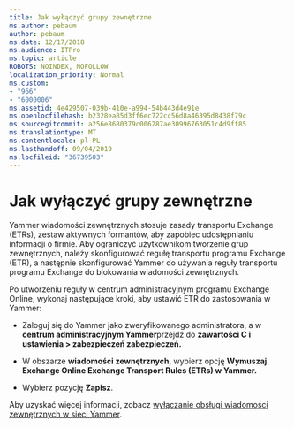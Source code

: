 ```yaml
---
title: Jak wyłączyć grupy zewnętrzne
ms.author: pebaum
author: pebaum
ms.date: 12/17/2018
ms.audience: ITPro
ms.topic: article
ROBOTS: NOINDEX, NOFOLLOW
localization_priority: Normal
ms.custom:
- "966"
- "6000006"
ms.assetid: 4e429507-039b-410e-a994-54b443d4e91e
ms.openlocfilehash: b2328ea85d3ff6ec722cc56d8a46395d8438f79c
ms.sourcegitcommit: a256e8680379c006287ae30996763051c4d9ff85
ms.translationtype: MT
ms.contentlocale: pl-PL
ms.lasthandoff: 09/04/2019
ms.locfileid: "36739503"
---
```

# <a name="how-to-disable-external-groups"></a>Jak wyłączyć grupy zewnętrzne

Yammer wiadomości zewnętrznych stosuje zasady transportu Exchange (ETRs), zestaw aktywnych formantów, aby zapobiec udostępnianiu informacji o firmie. Aby ograniczyć użytkownikom tworzenie grup zewnętrznych, należy skonfigurować regułę transportu programu Exchange (ETR), a następnie skonfigurować Yammer do używania reguły transportu programu Exchange do blokowania wiadomości zewnętrznych.
  
Po utworzeniu reguły w centrum administracyjnym programu Exchange Online, wykonaj następujące kroki, aby ustawić ETR do zastosowania w Yammer:
  
- Zaloguj się do Yammer jako zweryfikowanego administratora, a w **centrum administracyjnym Yammer**przejdź do **zawartości C i ustawienia \> zabezpieczeń zabezpieczeń.**

- W obszarze **wiadomości zewnętrznych**, wybierz opcję **Wymuszaj Exchange Online Exchange Transport Rules (ETRs) w Yammer.**

- Wybierz pozycję **Zapisz**.

Aby uzyskać więcej informacji, zobacz [wyłączanie obsługi wiadomości zewnętrznych w sieci Yammer](https://docs.microsoft.com/yammer/work-with-external-users/disable-external-messaging).
  